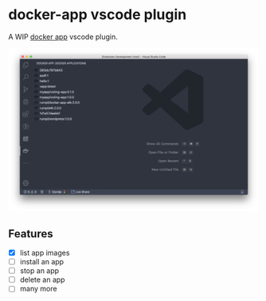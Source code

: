 # docker-app vscode plugin

A WIP [docker app](https://github.com/docker/app) vscode plugin.

<img src="screenshots/main.png" alt="docker app image list" />

## Features

* [x] list app images
* [ ] install an app
* [ ] stop an app
* [ ] delete an app
* [ ] many more
